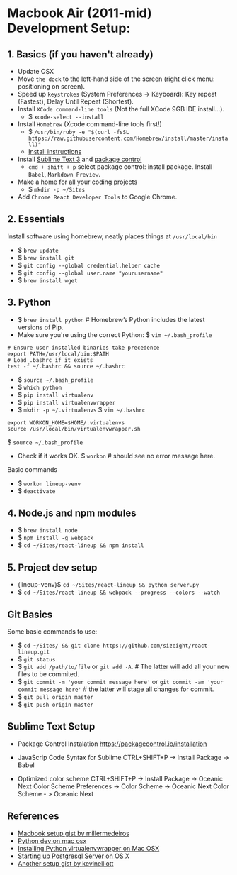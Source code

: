# Macbook Air (2011-mid) Development Setup:

## 1. Basics (if you haven't already)
- Update OSX
- Move `the dock` to the left-hand side of the screen (right click menu: positioning on screen).
- Speed up `keystrokes` (System Preferences -> Keyboard): Key repeat (Fastest), Delay Until Repeat (Shortest).
- Install `XCode command-line tools` (Not the full XCode 9GB IDE install...).
  * $ `xcode-select --install`
- Install `Homebrew` (Xcode command-line tools first!)
  * $ `/usr/bin/ruby -e "$(curl -fsSL https://raw.githubusercontent.com/Homebrew/install/master/install)"`
  * [Install instructions](http://brew.sh/)
- Install [Sublime Text 3](https://www.sublimetext.com/3) and [package control](https://packagecontrol.io/installation)
  * `cmd + shift + p` select package control: install package. Install `Babel`, `Markdown Preview`.
- Make a home for all your coding projects
  * $ `mkdir -p ~/Sites`
- Add `Chrome React Developer Tools` to Google Chrome.

## 2. Essentials
Install software using homebrew, neatly places things at `/usr/local/bin`
- $ `brew update`
- $ `brew install git`
- $ `git config --global credential.helper cache`
- $ `git config --global user.name "yourusername"`
- $ `brew install wget`

## 3. Python
- $ `brew install python` # Homebrew’s Python includes the latest versions of Pip.
- Make sure you're using the correct Python:
  $ `vim ~/.bash_profile`
```
# Ensure user-installed binaries take precedence
export PATH=/usr/local/bin:$PATH
# Load .bashrc if it exists
test -f ~/.bashrc && source ~/.bashrc
```
- $ `source ~/.bash_profile`
- $ `which python`
- $ `pip install virtualenv`
- $ `pip install virtualenvwrapper`
- $ `mkdir -p ~/.virtualenvs`
  $ `vim ~/.bashrc`
```
export WORKON_HOME=$HOME/.virtualenvs
source /usr/local/bin/virtualenvwrapper.sh
```
  $ `source ~/.bash_profile`
- Check if it works OK.
  $ `workon` # should see no error message here.

Basic commands
- $ `workon lineup-venv`
- $ `deactivate`

## 4. Node.js and npm modules
- $ `brew install node`
- $ `npm install -g webpack`
- $ `cd ~/Sites/react-lineup && npm install`

## 5. Project dev setup
- (lineup-venv)$ `cd ~/Sites/react-lineup && python server.py`
- $ `cd ~/Sites/react-lineup && webpack --progress --colors --watch`

## Git Basics
Some basic commands to use:
- $ `cd ~/Sites/ && git clone https://github.com/sizeight/react-lineup.git`
- $ `git status`
- $ `git add /path/to/file` or `git add -A`. # The latter will add all your new files to be commited.
- $ `git commit -m 'your commit message here'` or `git commit -am 'your commit message here'` # the latter will stage all changes for commit.
- $ `git pull origin master`
- $ `git push origin master`

## Sublime Text Setup
- Package Control Instalation
https://packagecontrol.io/installation

- JavaScrip Code Syntax for Sublime
CTRL+SHIFT+P -> Install Package -> Babel

- Optimized color scheme
CTRL+SHIFT+P -> Install Package -> Oceanic Next Color Scheme
Preferences -> Color Scheme -> Oceanic Next Color Scheme - > Oceanic Next

## References
- [Macbook setup gist by millermedeiros](https://gist.github.com/millermedeiros/6615994)
- [Python dev on mac osx](https://hackercodex.com/guide/python-development-environment-on-mac-osx/)
- [Installing Python virtualenvwrapper on Mac OSX](http://virtualenvwrapper.readthedocs.org/en/latest/install.html)
- [Starting up Postgresql Server on OS X](http://stackoverflow.com/questions/7975556/how-to-start-postgresql-server-on-mac-os-x)
- [Another setup gist by kevinelliott](https://gist.github.com/kevinelliott/e12aa642a8388baf2499)
